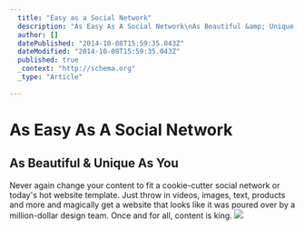 ```yaml
---
  title: "Easy as a Social Network"
  description: "As Easy As A Social Network\nAs Beautiful &amp; Unique As You\nNever again change your content to fit a cookie-cutter social network or today&#39;s hot website te"
  author: []
  datePublished: "2014-10-08T15:59:35.043Z"
  dateModified: "2014-10-08T15:59:35.043Z"
  published: true
  _context: "http://schema.org"
  _type: "Article"

---
```

# As Easy As A Social Network

## As Beautiful & Unique As You

Never again change your content to fit a cookie-cutter social network or today's hot website template. Just throw in videos, images, text, products and more and magically get a website that looks like it was poured over by a million-dollar design team. Once and for all, content is king.
![](https://s3-us-west-2.amazonaws.com/cdn.thegrid.io/posts/EasyAs-image.png)